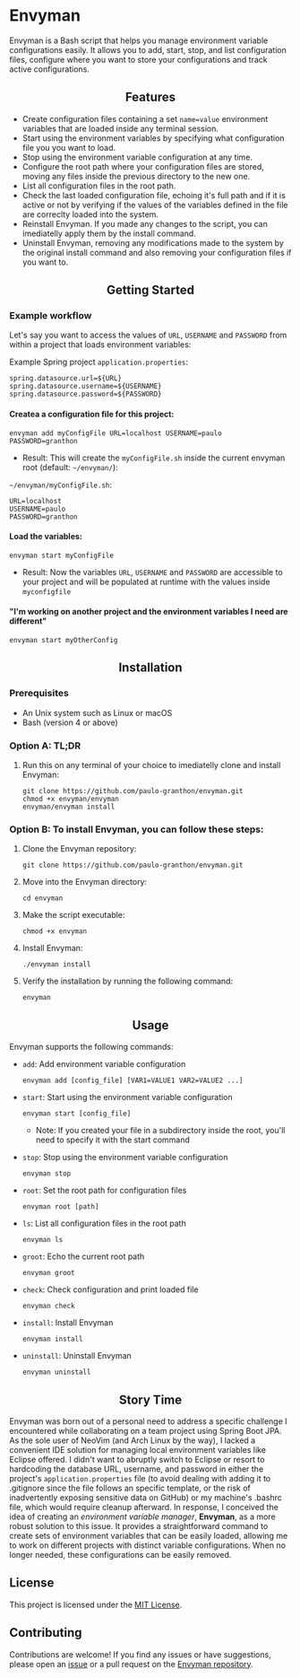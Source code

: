 # Envyman

Envyman is a Bash script that helps you manage environment variable configurations easily. It allows you to add, start, stop, and list configuration files, configure where you want to store your configurations and track active configurations.

<h2 align="center">Features</h2>

- Create configuration files containing a set `name=value` environment variables that are loaded inside any terminal session.
- Start using the environment variables by specifying what configuration file you you want to load.
- Stop using the environment variable configuration at any time.
- Configure the root path where your configuration files are stored, moving any files inside the previous directory to the new one.
- List all configuration files in the root path.
- Check the last loaded configuration file, echoing it's full path and if it is active or not by verifying if the values of the variables defined in the file are correclty loaded into the system.
- Reinstall Envyman. If you made any changes to the script, you can imediatelly apply them by the install command.
- Uninstall Envyman, removing any modifications made to the system by the original install command and also removing your configuration files if you want to.

<h2 align="center">Getting Started</h2>

### Example workflow

Let's say you want to access the values of `URL`, `USERNAME` and `PASSWORD` from within a project that loads environment variables:

Example Spring project `application.properties`:
```properties
spring.datasource.url=${URL}
spring.datasource.username=${USERNAME}
spring.datasource.password=${PASSWORD}
```

#### Createa a configuration file for this project:

```properties
envyman add myConfigFile URL=localhost USERNAME=paulo PASSWORD=granthon
```
- Result: This will create the `myConfigFile.sh` inside the current envyman root (default: `~/envyman/`):

`~/envyman/myConfigFile.sh`:
```properties
URL=localhost
USERNAME=paulo
PASSWORD=granthon
```

#### Load the variables:
```properties
envyman start myConfigFile
```
- Result: Now the variables `URL`, `USERNAME` and `PASSWORD` are accessible to your project and will be populated at runtime with the values inside `myconfigfile`

#### "I'm working on another project and the environment variables I need are different"
```properties
envyman start myOtherConfig
```

<h2 align="center">Installation</h2>

### Prerequisites

- An Unix system such as Linux or macOS
- Bash (version 4 or above)

### Option A: TL;DR

1. Run this on any terminal of your choice to imediatelly clone and install Envyman:

    ```console
    git clone https://github.com/paulo-granthon/envyman.git
    chmod +x envyman/envyman
    envyman/envyman install
    ```

### Option B: To install Envyman, you can follow these steps:

1. Clone the Envyman repository:
    ```console
    git clone https://github.com/paulo-granthon/envyman.git
    ```

2. Move into the Envyman directory:
    ```console
    cd envyman
    ```

3. Make the script executable:
    ```console
    chmod +x envyman
    ```

4. Install Envyman:
    ```console
    ./envyman install
    ```

5. Verify the installation by running the following command:
    ```console
    envyman
    ```

<h2 align="center">Usage</h2>

Envyman supports the following commands:

- `add`: Add environment variable configuration
    ```console
    envyman add [config_file] [VAR1=VALUE1 VAR2=VALUE2 ...]
    ```

- `start`: Start using the environment variable configuration
    ```console
    envyman start [config_file]
    ```
    - Note: If you created your file in a subdirectory inside the root, you'll need to specify it with the start command

- `stop`: Stop using the environment variable configuration
    ```console
    envyman stop
    ```

- `root`: Set the root path for configuration files
    ```console
    envyman root [path]
    ```

- `ls`: List all configuration files in the root path
    ```console
    envyman ls
    ```

- `groot`: Echo the current root path
    ```console
    envyman groot
    ```

- `check`: Check configuration and print loaded file
    ```console
    envyman check
    ```

- `install`: Install Envyman
    ```console
    envyman install
    ```

- `uninstall`: Uninstall Envyman
    ```console
    envyman uninstall
    ```

<h2 align="center">Story Time</h2>

Envyman was born out of a personal need to address a specific challenge I encountered while collaborating on a team project using Spring Boot JPA. As the sole user of NeoVim (and Arch Linux by the way), I lacked a convenient IDE solution for managing local environment variables like Eclipse offered. I didn't want to abruptly switch to Eclipse or resort to hardcoding the database URL, username, and password in either the project's `application.properties` file (to avoid dealing with adding it to .gitignore since the file follows an specific template, or the risk of inadvertently exposing sensitive data on GitHub) or my machine's .bashrc file, which would require cleanup afterward. In response, I conceived the idea of creating an *environment variable manager*, **Envyman**, as a more robust solution to this issue. It provides a straightforward command to create sets of environment variables that can be easily loaded, allowing me to work on different projects with distinct variable configurations. When no longer needed, these configurations can be easily removed.  

## License

This project is licensed under the [MIT License](LICENSE).

## Contributing

Contributions are welcome! If you find any issues or have suggestions, please open an [issue](https://github.com/paulo-granthon/envyman/issues/new) or a pull request on the [Envyman repository](https://github.com/paulo-granthon/envyman).

